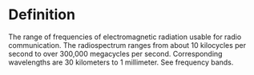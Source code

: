 # Definition

The range of frequencies of electromagnetic radiation usable for radio
communication. The radiospectrum ranges from about 10 kilocycles per
second to over 300,000 megacycles per second. Corresponding wavelengths
are 30 kilometers to 1 millimeter. See frequency bands.
